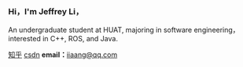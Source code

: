 ### Hi，I'm Jeffrey Li，
An undergraduate student at HUAT, majoring in software engineering，
interested in C++, ROS, and Java.


[知乎](https://www.zhihu.com/people/wo-bu-xiang-qu-ming-96/posts)    [csdn](https://blog.csdn.net/heilDiana)
**email：**[iiaang@qq.com](mailto:iiaang@qq.com)
